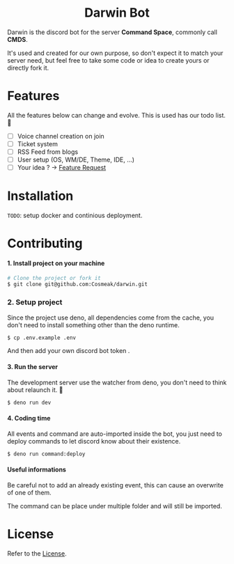 <div align="center">
  <h1> Darwin Bot </h1>
</div>

Darwin is the discord bot for the server **Command Space**, commonly call **CMDS**.

It's used and created for our own purpose, so don't expect it to match your server need, but feel free to take some code or idea to create yours or directly fork it.

# Features

All the features below can change and evolve. This is used has our todo list. 🙂️

- [ ] Voice channel creation on join
- [ ] Ticket system
- [ ] RSS Feed from blogs
- [ ] User setup (OS, WM/DE, Theme, IDE, ...)
- [ ] Your idea ? -> [Feature Request](https://github.com/Cosmeak/darwin/issues)

# Installation

`TODO`: setup docker and continious deployment.

# Contributing

#### 1. Install project on your machine

```sh
# Clone the project or fork it
$ git clone git@github.com:Cosmeak/darwin.git
```

### 2. Setup project

Since the project use deno, all dependencies come from the cache, you don't need to install something other than the deno runtime.

```sh
$ cp .env.example .env
```

And then add your own discord bot token .

#### 3. Run the server

The development server use the watcher from deno, you don't need to think about relaunch it. 🙂️

```sh
$ deno run dev
```

#### 4. Coding time

All events and command are auto-imported inside the bot, you just need to deploy commands to let discord know about their existence.

```sh
$ deno run command:deploy
```

#### Useful informations

Be careful not to add an already existing event, this can cause an overwrite of one of them.

The command can be place under multiple folder and will still be imported.

# License

Refer to the [License](LICENSE).
